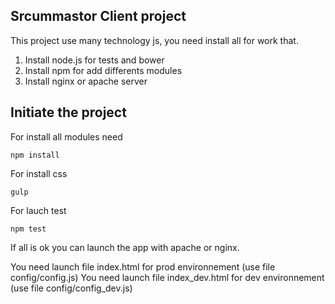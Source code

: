Srcummastor Client project
-------------------------

This project use many technology js, you need install all for work that.

1) Install node.js for tests and bower
2) Install npm for add differents modules
3) Install nginx or apache server

Initiate the project
--------------------

For install all modules need

```
npm install
```

For install css

```
gulp
```

For lauch test

```
npm test

```

If all is ok you can launch the app with apache or nginx.

You need launch file index.html for prod environnement  (use file config/config.js)
You need launch file index_dev.html for dev environnement (use file config/config_dev.js)
